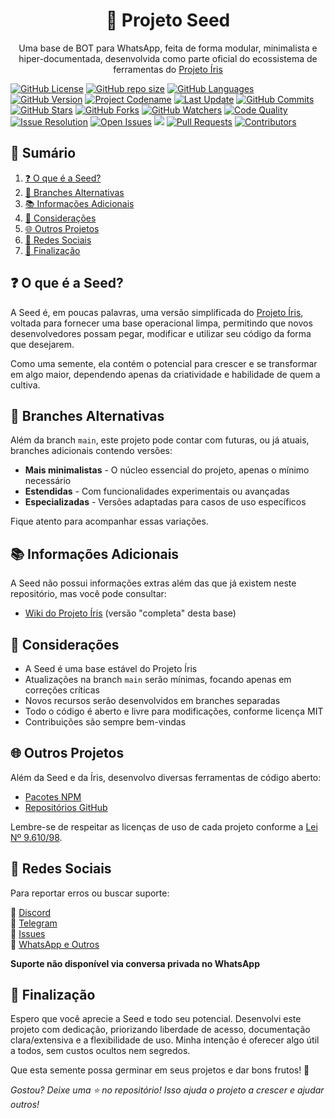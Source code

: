 <p align="center">
    <h1 align="center">🌱 Projeto Seed</h1>
    <p align="center">Uma base de BOT para WhatsApp, feita de forma modular, minimalista e hiper-documentada, desenvolvida como parte oficial do ecossistema de ferramentas do <a href="https://github.com/KillovSky/Iris">Projeto Íris</a></em></p>
    <a href="https://github.com/KillovSky/Seed/blob/main/LICENSE"><img alt="GitHub License" src="https://img.shields.io/github/license/KillovSky/Seed?color=blue&label=Licen%C3%A7a&style=flat-square"></a>
    <a href="https://github.com/KillovSky/Seed"><img alt="GitHub repo size" src="https://img.shields.io/github/repo-size/KillovSky/Seed?label=Tamanho%20%28com%20.git%29&style=flat-square"></a>
    <a href="https://api.github.com/repos/KillovSky/Seed/languages"><img alt="GitHub Languages" src="https://img.shields.io/github/languages/count/KillovSky/Seed?label=Linguagens&style=flat-square"></a>
    <a href="https://github.com/KillovSky/Seed/blob/main/.github/CHANGELOG.md"><img alt="GitHub Version" src="https://img.shields.io/github/package-json/v/KillovSky/Seed?label=Vers%C3%A3o&style=flat-square"></a>
    <a href="https://github.com/KillovSky/Seed/blob/main/.github/CHANGELOG.md"><img alt="Project Codename" src="https://img.shields.io/github/package-json/build_name/KillovSky/Seed?label=Codinome"></a>
    <a href="https://github.com/KillovSky/Seed/blob/main/.github/CHANGELOG.md"><img alt="Last Update" src="https://img.shields.io/github/package-json/build_date/KillovSky/Seed?label=%C3%9Altima%20Atualiza%C3%A7%C3%A3o"></a>
    <a href="https://github.com/KillovSky/Seed/commits/main"><img alt="GitHub Commits" src="https://img.shields.io/github/commit-activity/y/KillovSky/Seed?label=Commits&style=flat-square"></a>
    <a href="https://github.com/KillovSky/Seed/stargazers/"><img title="GitHub Stars" src="https://img.shields.io/github/stars/KillovSky/Seed?label=Estrelas&style=flat-square"></a>
    <a href="https://github.com/KillovSky/Seed/network/members"><img title="GitHub Forks" src="https://img.shields.io/github/forks/KillovSky/Seed?label=Forks&style=flat-square"></a>
    <a href="https://github.com/KillovSky/Seed/watchers"><img title="GitHub Watchers" src="https://img.shields.io/github/watchers/KillovSky/Seed?label=Observadores&style=flat-square"></a>
    <a href="https://www.codefactor.io/repository/github/KillovSky/Seed"><img alt="Code Quality" src="https://www.codefactor.io/repository/github/KillovSky/Seed/badge"></a>
    <a href="http://isitmaintained.com/project/KillovSky/Seed"><img alt="Issue Resolution" src="http://isitmaintained.com/badge/resolution/KillovSky/Seed.svg"></a>
    <a href="http://isitmaintained.com/project/KillovSky/Seed"><img alt="Open Issues" src="http://isitmaintained.com/badge/open/KillovSky/Seed.svg"></a>
    <a href="https://hits.seeyoufarm.com"><img src="https://hits.seeyoufarm.com/api/count/incr/badge.svg?url=https%3A%2F%2Fgithub.com%2FKillovSky%2FSeed&count_bg=%2379C83D&title_bg=%23555555&icon=&icon_color=%23E7E7E7&title=Visualiza%C3%A7%C3%B5es+%28Desde+01%2F04%2F24%29&edge_flat=false"/></a>
    <a href="https://github.com/KillovSky/Seed/pulls"><img alt="Pull Requests" src="https://img.shields.io/github/issues-pr/KillovSky/Seed?label=Pull%20Requests&style=flat-square"></a>
    <a href="https://github.com/KillovSky/Seed/graphs/contributors"><img alt="Contributors" src="https://img.shields.io/github/contributors/KillovSky/Seed?label=Contribuidores&style=flat-square"></a>
</p>

## 📝 Sumário

1. [❓ O que é a Seed?](#-o-que-é-a-seed)
2. [🌿 Branches Alternativas](#-branches-alternativas)
3. [📚 Informações Adicionais](#-informações-adicionais)
4. [📢 Considerações](#-considerações)
5. [🌐 Outros Projetos](#-outros-projetos)
6. [📱 Redes Sociais](#-redes-sociais)
7. [🚀 Finalização](#-finalização)

## ❓ O que é a Seed?

A Seed é, em poucas palavras, uma versão simplificada do [Projeto Íris](https://github.com/KillovSky/Iris), voltada para fornecer uma base operacional limpa, permitindo que novos desenvolvedores possam pegar, modificar e utilizar seu código da forma que desejarem.

Como uma semente, ela contém o potencial para crescer e se transformar em algo maior, dependendo apenas da criatividade e habilidade de quem a cultiva.

## 🌿 Branches Alternativas

Além da branch `main`, este projeto pode contar com futuras, ou já atuais, branches adicionais contendo versões:

- **Mais minimalistas** - O núcleo essencial do projeto, apenas o mínimo necessário
- **Estendidas** - Com funcionalidades experimentais ou avançadas
- **Especializadas** - Versões adaptadas para casos de uso específicos

Fique atento para acompanhar essas variações.

## 📚 Informações Adicionais

A Seed não possui informações extras além das que já existem neste repositório, mas você pode consultar:
- [Wiki do Projeto Íris](https://github.com/KillovSky/Iris/wiki) (versão "completa" desta base)

## 📢 Considerações

- A Seed é uma base estável do Projeto Íris
- Atualizações na branch `main` serão mínimas, focando apenas em correções críticas
- Novos recursos serão desenvolvidos em branches separadas
- Todo o código é aberto e livre para modificações, conforme licença MIT
- Contribuições são sempre bem-vindas

## 🌐 Outros Projetos

Além da Seed e da Íris, desenvolvo diversas ferramentas de código aberto:

- [Pacotes NPM](https://www.npmjs.com/~killovsky)
- [Repositórios GitHub](https://github.com/KillovSky?tab=repositories)

Lembre-se de respeitar as licenças de uso de cada projeto conforme a [Lei Nº 9.610/98](https://www.planalto.gov.br/ccivil_03/leis/l9610.htm).

## 📱 Redes Sociais

Para reportar erros ou buscar suporte:

📌 [Discord](https://discord.gg/ZtN9UH7XZu)  
📌 [Telegram](https://t.me/PROJETOIRIS)  
📌 [Issues](https://github.com/KillovSky/Seed/issues)  
📌 [WhatsApp e Outros](https://linktr.ee/killovsky)  

**Suporte não disponível via conversa privada no WhatsApp**

## 🚀 Finalização

Espero que você aprecie a Seed e todo seu potencial. Desenvolvi este projeto com dedicação, priorizando liberdade de acesso, documentação clara/extensiva e a flexibilidade de uso. Minha intenção é oferecer algo útil a todos, sem custos ocultos nem segredos. 

Que esta semente possa germinar em seus projetos e dar bons frutos! 🌱  

*Gostou? Deixe uma ⭐ no repositório! Isso ajuda o projeto a crescer e ajudar outros!*
